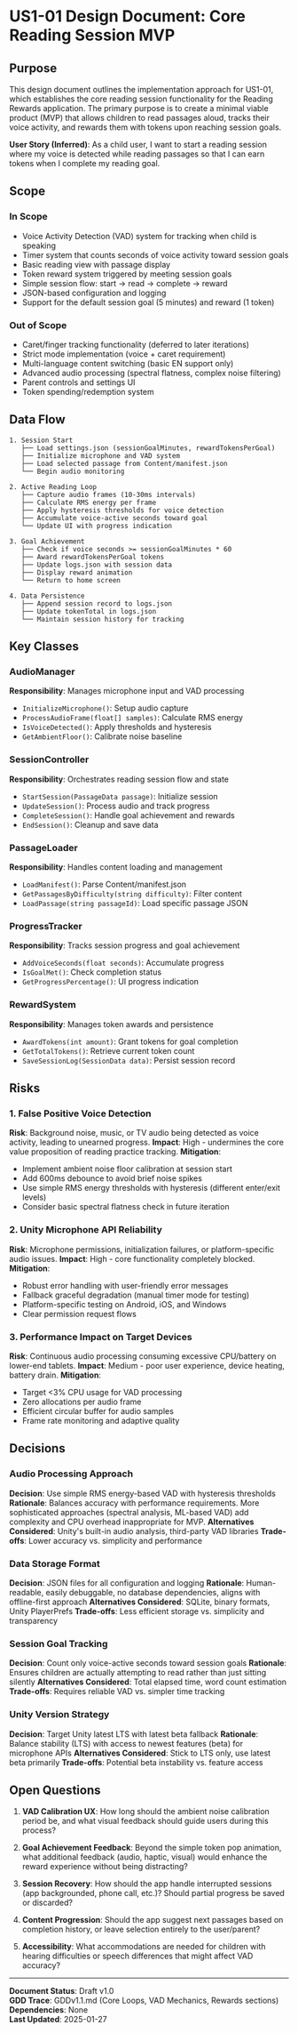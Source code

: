 # US1-01 Design Document: Core Reading Session MVP

## Purpose

This design document outlines the implementation approach for US1-01, which establishes the core reading session functionality for the Reading Rewards application. The primary purpose is to create a minimal viable product (MVP) that allows children to read passages aloud, tracks their voice activity, and rewards them with tokens upon reaching session goals.

**User Story (Inferred)**: As a child user, I want to start a reading session where my voice is detected while reading passages so that I can earn tokens when I complete my reading goal.

## Scope

### In Scope
- Voice Activity Detection (VAD) system for tracking when child is speaking
- Timer system that counts seconds of voice activity toward session goals
- Basic reading view with passage display
- Token reward system triggered by meeting session goals
- Simple session flow: start → read → complete → reward
- JSON-based configuration and logging
- Support for the default session goal (5 minutes) and reward (1 token)

### Out of Scope  
- Caret/finger tracking functionality (deferred to later iterations)
- Strict mode implementation (voice + caret requirement)
- Multi-language content switching (basic EN support only)
- Advanced audio processing (spectral flatness, complex noise filtering)
- Parent controls and settings UI
- Token spending/redemption system

## Data Flow

```
1. Session Start
   ├── Load settings.json (sessionGoalMinutes, rewardTokensPerGoal)
   ├── Initialize microphone and VAD system
   ├── Load selected passage from Content/manifest.json
   └── Begin audio monitoring

2. Active Reading Loop
   ├── Capture audio frames (10-30ms intervals)
   ├── Calculate RMS energy per frame
   ├── Apply hysteresis thresholds for voice detection
   ├── Accumulate voice-active seconds toward goal
   └── Update UI with progress indication

3. Goal Achievement
   ├── Check if voice seconds >= sessionGoalMinutes * 60
   ├── Award rewardTokensPerGoal tokens
   ├── Update logs.json with session data
   ├── Display reward animation
   └── Return to home screen

4. Data Persistence
   ├── Append session record to logs.json
   ├── Update tokenTotal in logs.json
   └── Maintain session history for tracking
```

## Key Classes

### AudioManager
**Responsibility**: Manages microphone input and VAD processing
- `InitializeMicrophone()`: Setup audio capture
- `ProcessAudioFrame(float[] samples)`: Calculate RMS energy
- `IsVoiceDetected()`: Apply thresholds and hysteresis
- `GetAmbientFloor()`: Calibrate noise baseline

### SessionController  
**Responsibility**: Orchestrates reading session flow and state
- `StartSession(PassageData passage)`: Initialize session
- `UpdateSession()`: Process audio and track progress  
- `CompleteSession()`: Handle goal achievement and rewards
- `EndSession()`: Cleanup and save data

### PassageLoader
**Responsibility**: Handles content loading and management
- `LoadManifest()`: Parse Content/manifest.json
- `GetPassagesByDifficulty(string difficulty)`: Filter content
- `LoadPassage(string passageId)`: Load specific passage JSON

### ProgressTracker
**Responsibility**: Tracks session progress and goal achievement
- `AddVoiceSeconds(float seconds)`: Accumulate progress
- `IsGoalMet()`: Check completion status
- `GetProgressPercentage()`: UI progress indication

### RewardSystem
**Responsibility**: Manages token awards and persistence  
- `AwardTokens(int amount)`: Grant tokens for goal completion
- `GetTotalTokens()`: Retrieve current token count
- `SaveSessionLog(SessionData data)`: Persist session record

## Risks

### 1. False Positive Voice Detection
**Risk**: Background noise, music, or TV audio being detected as voice activity, leading to unearned progress.
**Impact**: High - undermines the core value proposition of reading practice tracking.
**Mitigation**: 
- Implement ambient noise floor calibration at session start
- Add 600ms debounce to avoid brief noise spikes
- Use simple RMS energy thresholds with hysteresis (different enter/exit levels)
- Consider basic spectral flatness check in future iteration

### 2. Unity Microphone API Reliability
**Risk**: Microphone permissions, initialization failures, or platform-specific audio issues.
**Impact**: High - core functionality completely blocked.
**Mitigation**:
- Robust error handling with user-friendly error messages
- Fallback graceful degradation (manual timer mode for testing)
- Platform-specific testing on Android, iOS, and Windows
- Clear permission request flows

### 3. Performance Impact on Target Devices
**Risk**: Continuous audio processing consuming excessive CPU/battery on lower-end tablets.
**Impact**: Medium - poor user experience, device heating, battery drain.
**Mitigation**:
- Target <3% CPU usage for VAD processing
- Zero allocations per audio frame
- Efficient circular buffer for audio samples
- Frame rate monitoring and adaptive quality

## Decisions

### Audio Processing Approach
**Decision**: Use simple RMS energy-based VAD with hysteresis thresholds
**Rationale**: Balances accuracy with performance requirements. More sophisticated approaches (spectral analysis, ML-based VAD) add complexity and CPU overhead inappropriate for MVP.
**Alternatives Considered**: Unity's built-in audio analysis, third-party VAD libraries
**Trade-offs**: Lower accuracy vs. simplicity and performance

### Data Storage Format  
**Decision**: JSON files for all configuration and logging
**Rationale**: Human-readable, easily debuggable, no database dependencies, aligns with offline-first approach
**Alternatives Considered**: SQLite, binary formats, Unity PlayerPrefs
**Trade-offs**: Less efficient storage vs. simplicity and transparency

### Session Goal Tracking
**Decision**: Count only voice-active seconds toward session goals
**Rationale**: Ensures children are actually attempting to read rather than just sitting silently
**Alternatives Considered**: Total elapsed time, word count estimation
**Trade-offs**: Requires reliable VAD vs. simpler time tracking

### Unity Version Strategy
**Decision**: Target Unity latest LTS with latest beta fallback
**Rationale**: Balance stability (LTS) with access to newest features (beta) for microphone APIs
**Alternatives Considered**: Stick to LTS only, use latest beta primarily
**Trade-offs**: Potential beta instability vs. feature access

## Open Questions

1. **VAD Calibration UX**: How long should the ambient noise calibration period be, and what visual feedback should guide users during this process?

2. **Goal Achievement Feedback**: Beyond the simple token pop animation, what additional feedback (audio, haptic, visual) would enhance the reward experience without being distracting?

3. **Session Recovery**: How should the app handle interrupted sessions (app backgrounded, phone call, etc.)? Should partial progress be saved or discarded?

4. **Content Progression**: Should the app suggest next passages based on completion history, or leave selection entirely to the user/parent?

5. **Accessibility**: What accommodations are needed for children with hearing difficulties or speech differences that might affect VAD accuracy?

---

**Document Status**: Draft v1.0  
**GDD Trace**: GDDv1.1.md (Core Loops, VAD Mechanics, Rewards sections)  
**Dependencies**: None  
**Last Updated**: 2025-01-27